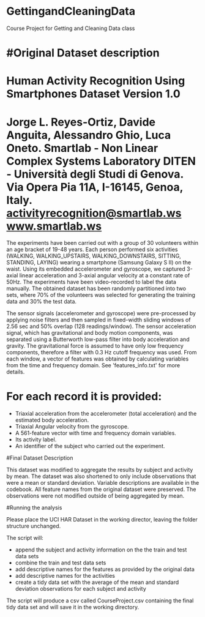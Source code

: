 # GettingandCleaningData
Course Project for Getting and Cleaning Data class

#Original Dataset description
==================================================================
Human Activity Recognition Using Smartphones Dataset
Version 1.0
==================================================================
Jorge L. Reyes-Ortiz, Davide Anguita, Alessandro Ghio, Luca Oneto.
Smartlab - Non Linear Complex Systems Laboratory
DITEN - Università degli Studi di Genova.
Via Opera Pia 11A, I-16145, Genoa, Italy.
activityrecognition@smartlab.ws
www.smartlab.ws
==================================================================

The experiments have been carried out with a group of 30 volunteers within an age bracket of 19-48 years. Each person performed six activities (WALKING, WALKING_UPSTAIRS, WALKING_DOWNSTAIRS, SITTING, STANDING, LAYING) wearing a smartphone (Samsung Galaxy S II) on the waist. Using its embedded accelerometer and gyroscope, we captured 3-axial linear acceleration and 3-axial angular velocity at a constant rate of 50Hz. The experiments have been video-recorded to label the data manually. The obtained dataset has been randomly partitioned into two sets, where 70% of the volunteers was selected for generating the training data and 30% the test data. 

The sensor signals (accelerometer and gyroscope) were pre-processed by applying noise filters and then sampled in fixed-width sliding windows of 2.56 sec and 50% overlap (128 readings/window). The sensor acceleration signal, which has gravitational and body motion components, was separated using a Butterworth low-pass filter into body acceleration and gravity. The gravitational force is assumed to have only low frequency components, therefore a filter with 0.3 Hz cutoff frequency was used. From each window, a vector of features was obtained by calculating variables from the time and frequency domain. See 'features_info.txt' for more details. 

For each record it is provided:
======================================

- Triaxial acceleration from the accelerometer (total acceleration) and the estimated body acceleration.
- Triaxial Angular velocity from the gyroscope. 
- A 561-feature vector with time and frequency domain variables. 
- Its activity label. 
- An identifier of the subject who carried out the experiment.

#Final Dataset Description

This dataset was modified to aggregate the results by subject and activity by mean.  The dataset was also shortened to only include observations that were a mean or standard deviation.  Variable descriptions are available in the codebook.  All feature names from the original dataset were preserved.  The observations were not modified outside of being aggregated by mean.

#Running the analysis

Please place the UCI HAR Dataset in the working director, leaving the folder structure unchanged.

The script will: 
  - append the subject and activity information on the the train and test data sets
  - combine the train and test data sets
  - add descriptive names for the features as provided by the original data
  - add descriptive names for the activities
  - create a tidy data set with the average of the mean and standard deviation observations for each subject and activity
  
The script will produce a csv called CourseProject.csv containing the final tidy data set and will save it in the working directory.

